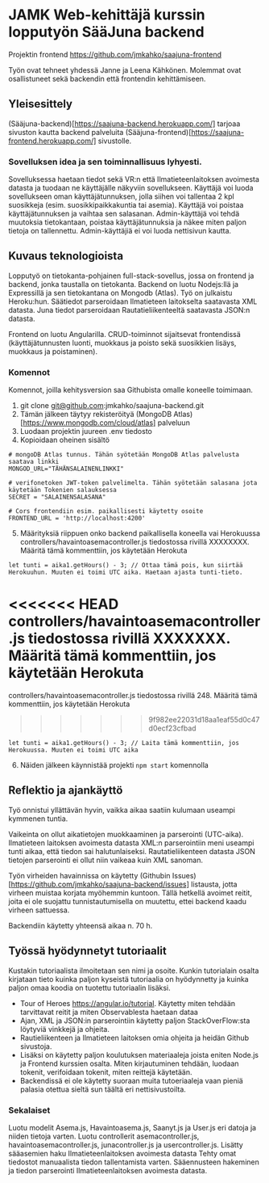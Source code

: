 # JAMK Web-kehittäjä kurssin lopputyön SääJuna backend

Projektin frontend https://github.com/jmkahko/saajuna-frontend

Työn ovat tehneet yhdessä Janne ja Leena Kähkönen. Molemmat ovat osallistuneet sekä backendin että frontendin kehittämiseen.

## Yleisesittely

(Sääjuna-backend)[https://saajuna-backend.herokuapp.com/] tarjoaa sivuston kautta backend palveluita (Sääjuna-frontend)[https://saajuna-frontend.herokuapp.com/] sivustolle. 


### Sovelluksen idea ja sen toiminnallisuus lyhyesti.

Sovelluksessa haetaan tiedot sekä VR:n että Ilmatieteenlaitoksen avoimesta datasta ja tuodaan ne käyttäjälle näkyviin sovellukseen. Käyttäjä voi luoda sovellukseen oman käyttäjätunnuksen, jolla siihen voi tallentaa 2 kpl suosikkeja (esim. suosikkipaikkakuntia tai asemia). Käyttäjä voi poistaa käyttäjätunnuksen ja vaihtaa sen salasanan. Admin-käyttäjä voi tehdä muutoksia tietokantaan, poistaa käyttäjätunnuksia ja näkee miten paljon tietoja on tallennettu. Admin-käyttäjiä ei voi luoda nettisivun kautta.

## Kuvaus teknologioista

Lopputyö on tietokanta-pohjainen full-stack-sovellus, jossa on frontend ja backend, jonka taustalla on tietokanta.
Backend on luotu Nodejs:llä ja Expressillä ja sen tietokantana on Mongodb (Atlas). Työ on julkaistu Heroku:hun.
Säätiedot parseroidaan Ilmatieteen laitokselta saatavasta XML datasta.
Juna tiedot parseroidaan Rautatieliikenteeltä saatavasta JSON:n datasta.

Frontend on luotu Angularilla. CRUD-toiminnot sijaitsevat frontendissä (käyttäjätunnusten luonti, muokkaus ja poisto sekä suosikkien lisäys, muokkaus ja poistaminen).

### Komennot

Komennot, joilla kehitysversion saa Githubista omalle koneelle toimimaan.
1. git clone git@github.com:jmkahko/saajuna-backend.git
2. Tämän jälkeen täytyy rekisteröityä (MongoDB Atlas)[https://www.mongodb.com/cloud/atlas] palveluun
3. Luodaan projektin juureen .env tiedosto
4. Kopioidaan oheinen sisältö

```
# mongoDB Atlas tunnus. Tähän syötetään MongoDB Atlas palvelusta saatava linkki
MONGOD_URL="TÄHÄNSALAINENLINKKI"

# verifonetoken JWT-token palvelimelta. Tähän syötetään salasana jota käytetään Tokenien salauksessa
SECRET = "SALAINENSALASANA"

# Cors frontendiin esim. paikallisesti käytetty osoite
FRONTEND_URL = 'http://localhost:4200'
```

5. Määrityksiä riippuen onko backend paikallisella koneella vai Herokuussa
controllers/havaintoasemacontroller.js tiedostossa rivillä XXXXXXXX. Määritä tämä kommenttiin, jos käytetään Herokuta

```
let tunti = aika1.getHours() - 3; // Ottaa tämä pois, kun siirtää Herokuuhun. Muuten ei toimi UTC aika. Haetaan ajasta tunti-tieto.
```

<<<<<<< HEAD
controllers/havaintoasemacontroller.js tiedostossa rivillä XXXXXXX. Määritä tämä kommenttiin, jos käytetään Herokuta
=======
controllers/havaintoasemacontroller.js tiedostossa rivillä 248. Määritä tämä kommenttiin, jos käytetään Herokuta

>>>>>>> 9f982ee22031d18aa1eaf55d0c47d0ecf23cfbad
```
let tunti = aika1.getHours() - 3; // Laita tämä kommenttiin, jos Herokuussa. Muuten ei toimi UTC aika
```

6. Näiden jälkeen käynnistää projekti ``` npm start ``` komennolla

## Reflektio ja ajankäyttö

Työ onnistui yllättävän hyvin, vaikka aikaa saatiin kulumaan useampi kymmenen tuntia. 

Vaikeinta on ollut aikatietojen muokkaaminen ja parserointi (UTC-aika).
Ilmatieteen laitoksen avoimesta datasta XML:n parserointiin meni useampi tunti aikaa, että tiedon sai halutunlaiseksi.
Rautatieliikenteen datasta JSON tietojen parserointi ei ollut niin vaikeaa kuin XML sanoman.

Työn virheiden havainnissa on käytetty (Githubin Issues)[https://github.com/jmkahko/saajuna-backend/issues] listausta, jotta virheen muistaa korjata myöhemmin kuntoon. Tällä hetkellä avoimet reitit, joita ei ole suojattu tunnistautumisella on muutettu, ettei backend kaadu virheen sattuessa.

Backendiin käytetty yhteensä aikaa n. 70 h.

## Työssä hyödynnetyt tutoriaalit

Kustakin tutoriaalista ilmoitetaan sen nimi ja osoite.
Kunkin tutorialain osalta kirjataan tieto kuinka paljon kyseistä tutoriaalia on hyödynnetty ja kuinka paljon omaa koodia on tuotettu tutoriaalin lisäksi.

- Tour of Heroes https://angular.io/tutorial. Käytetty miten tehdään tarvittavat reitit ja miten Observablesta haetaan dataa
- Ajan, XML ja JSON:in parserointiin käytetty paljon StackOverFlow:sta löytyviä vinkkejä ja ohjeita.
- Rautieliikenteen ja Ilmatieteen laitoksen omia ohjeita ja heidän Github sivustoja.
- Lisäksi on käytetty paljon koulutuksen materiaaleja joista eniten Node.js ja Frontend kurssien osalta.
  Miten kirjautuminen tehdään, luodaan tokenit, verifoidaan tokenit, miten reittejä käytetään.
- Backendissä ei ole käytetty suoraan muita tutoeriaaleja vaan pieniä palasia otettua sieltä sun täältä eri nettisivustoilta.

### Sekalaiset 

Luotu modelit Asema.js, Havaintoasema.js, Saanyt.js ja User.js eri datoja ja niiden tietoja varten.
Luotu controllerit asemacontroller.js, havaintoasemacontroller.js, junacontroller.js ja usercontroller.js.
Lisätty sääasemien haku Ilmatieteenlaitoksen avoimesta datasta
Tehty omat tiedostot manuaalista tiedon tallentamista varten.
Sääennusteen hakeminen ja tiedon parserointi Ilmatieteenlaitoksen avoimesta datasta.